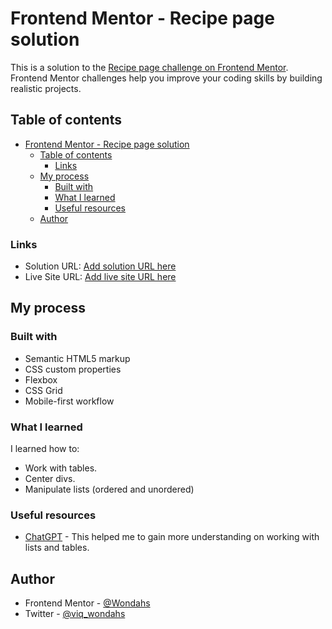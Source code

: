 # Frontend Mentor - Recipe page solution

This is a solution to the [Recipe page challenge on Frontend Mentor](https://www.frontendmentor.io/challenges/recipe-page-KiTsR8QQKm). Frontend Mentor challenges help you improve your coding skills by building realistic projects. 

## Table of contents

- [Frontend Mentor - Recipe page solution](#frontend-mentor---recipe-page-solution)
  - [Table of contents](#table-of-contents)
    - [Links](#links)
  - [My process](#my-process)
    - [Built with](#built-with)
    - [What I learned](#what-i-learned)
    - [Useful resources](#useful-resources)
  - [Author](#author)

### Links

- Solution URL: [Add solution URL here](https://your-solution-url.com)
- Live Site URL: [Add live site URL here](https://your-live-site-url.com)

## My process

### Built with

- Semantic HTML5 markup
- CSS custom properties
- Flexbox
- CSS Grid
- Mobile-first workflow

### What I learned

I learned how to:
- Work with tables.
- Center divs.
- Manipulate lists (ordered and unordered)


### Useful resources

- [ChatGPT](https://chat.openai.com/share/af016e3d-6be8-4dfd-9570-c43f66bb3c44) - This helped me to gain more understanding on working with lists and tables.


## Author

- Frontend Mentor - [@Wondahs](https://www.frontendmentor.io/profile/Wondahs)
- Twitter - [@viq_wondahs](https://www.twitter.com/viq_wondahs)
